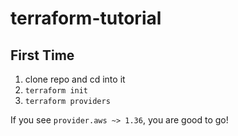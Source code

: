 # terraform-tutorial

## First Time

1. clone repo and cd into it
1. `terraform init`
1. `terraform providers`

If you see `provider.aws ~> 1.36`, you are good to go!
